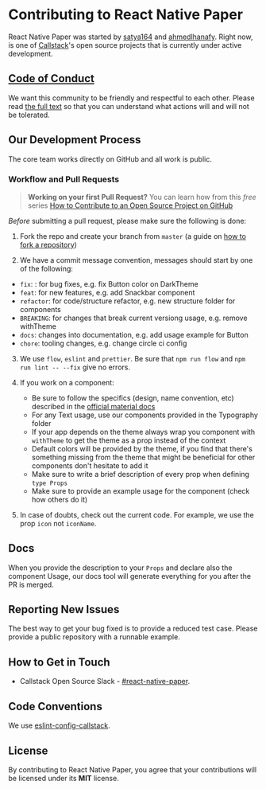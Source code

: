 # Contributing to React Native Paper

React Native Paper was started by [satya164](https://github.com/satya164) and [ahmedlhanafy](https://github.com/ahmedlhanafy). Right now, is one of [Callstack](https://callstack.com)'s open source projects that is currently under active development.

## [Code of Conduct](/CODE_OF_CONDUCT.md)

We want this community to be friendly and respectful to each other. Please read [the full text](/CODE_OF_CONDUCT.md) so that you can understand what actions will and will not be tolerated.

## Our Development Process

The core team works directly on GitHub and all work is public.

### Workflow and Pull Requests

> **Working on your first Pull Request?** 
You can learn how from this *free* series [How to Contribute to an Open Source Project on GitHub](https://egghead.io/series/how-to-contribute-to-an-open-source-project-on-github)

*Before* submitting a pull request, please make sure the following is done:

1. Fork the repo and create your branch from `master` (a guide on [how to fork a repository](https://help.github.com/articles/fork-a-repo/))

2. We have a commit message convention, messages should start by one of the following: 
* `fix`: : for bug fixes, e.g. fix Button color on DarkTheme
* `feat`: for new features, e.g. add Snackbar component
* `refactor`: for code/structure refactor, e.g. new structure folder for components
* `BREAKING`: for changes that break current versiong usage, e.g. remove withTheme
* `docs`: changes into documentation, e.g. add usage example for Button
* `chore`: tooling changes, e.g. change circle ci config

3. We use `flow`, `eslint` and `prettier`. Be sure that `npm run flow` and `npm run lint -- --fix` give no errors.

4. If you work on a component:
   * Be sure to follow the specifics (design, name convention, etc) described in the [official material docs](https://material.io/guidelines/)
   * For any Text usage, use our components provided in the Typography folder
   * If your app depends on the theme always wrap you component with `withTheme` to get the theme as a prop instead of the context
   * Default colors will be provided by the theme, if you find that there's something missing from the theme that might be beneficial for other components don't hesitate to add it
   * Make sure to write a brief description of every prop when defining `type Props`
   * Make sure to provide an example usage for the component (check how others do it)

5. In case of doubts, check out the current code. For example, we use the prop `icon` not `iconName`.

## Docs

When you provide the description to your `Props` and declare also the component Usage, our docs tool will generate everything for you after the PR is merged. 

## Reporting New Issues

The best way to get your bug fixed is to provide a reduced test case. Please provide a public repository with a runnable example.

## How to Get in Touch

* Callstack Open Source Slack - [#react-native-paper](https://slack.callstack.io/).

## Code Conventions

We use [eslint-config-callstack](https://github.com/callstack/eslint-config-callstack-io).

## License

By contributing to React Native Paper, you agree that your contributions will be licensed under its **MIT** license.

